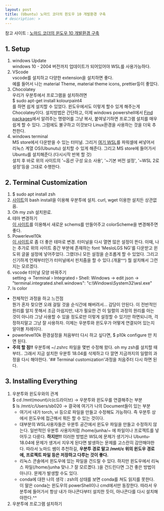 ```yaml
---
layout: post
title: (Ubuntu) 노마드 코더의 윈도우 10 개발환경 구축
# description: > 
---
```


참고 사이트 : 
[노마드 코더의 윈도우 10 개발환경 구축](https://nomadcoders.co/windows-setup-for-developers/)  
## 1. Setup
1. windows Update  
windows 10 - 2004 버전까지 업데이트가 되어있어야 WSL를 사용가능하다.   
2. VScode  
vscode를 설치하고 다양한 extension을 설치하면 좋다.   
예를 들어서 나는 material Theme, material theme icons, prettier등이 좋았다.  
3. Chocolatey  
우리가 우분투에서 프로그램을 설치하려면   
$ sudo apt-get install kolourpaint4  
를 하면 쉽게 설치할 수 있었다. 윈도우에서도 이렇게 할수 있게 해주는게 Chocolatey이다. 설치방법은 간단하고, 이제 windows powershell에서 [Find packages](https://chocolatey.org/packages)에서 알려주는 명령어를 그냥 복사, 붙여넣기하면 프로그램 설치를 매우 쉽게 할 수 있다. 그럼에도 불구하고 이것보다 Linux환경을 사용하는 것을 더욱 추천한다. 
4. windows terminal  
MS store에서 다운받을 수 있는 터미널. 그리거 [여기 WSL](https://docs.microsoft.com/ko-kr/windows/wsl/install-win10)를 파워셀에 써넣어서 리눅스 계열 OS(Ubunutu) 설치할 수 있게 해준다. 그리고 MS store에 들어가서 Ubuntu를 설치해준다.(다시시작 반복 할 것)   
설치 후 바로 위의 사이트의 '~옵션 구성 요소 사용', '~기본 버전 설정', '~WSL 2로 설정'등을 그대로 수행한다. 

## 2. Terminal Customization  
1. $ sudo apt install zsh
2. [사이트](https://github.com/ohmyzsh/ohmyzsh)의 bash install을 이용해 우분투에 설치. curl, wget 이용한 설치든 상관없음. 
3. Oh my zsh 설치완료.
4. 테마 변경하기  
[이 사이트](https://terminalsplash.com/)를 이용해서 새로운 schems를 만들어주고 colorScheme을 변경해주면 좋다. 
5. Powerlevel10k  
[이 사이트](https://github.com/romkatv/powerlevel10k)로 좀 더 좋은 테마로 변경. 터미널을 다시 열면 많은 설정이 뜬다. 이때, 나는 추가로 위의 사이트 중간 부분에 존재하는 font 'MesloLGS NG'를 다운받고 윈도위 글꼴 설정에 넣어주었다. 그랬더니 모든 설정을 순조롭게 할 수 있었다. 그리고 신기하게 언제부터인가 터미널에서 핀치줌을 할 수 있다.(개꿀^^) 뭘 설치해서 그런지는 모르겠다. 
6. vscode 터미널 모양 바꿔주기  
setting -> Terminal › Integrated › Shell: Windows -> edit json -> "terminal.integrated.shell.windows": "c:\\Windows\\System32\\wsl.exe"  
7. ls color  

- 전체적인 과정을 하고 느낀점   
뭔가 혼자 찾으면 오래 걸릴 것을 순식간에 해버려서... 감당이 안된다. 이 전반적인 원리를 알지 못해서 조금 아쉽지만, 내가 필요한 건 이 일렬의 과정의 원리를 아는 것이 아니라 그냥 사용할 수 있을 정도로만 이렇게 설정할 수 있기만 하면되니까, 걱정하지말고 그냥 잘 사용하자. 이제는 우분투와 윈도우가 어떻게 연결되어 있는지 알아볼 차례이다.   
- powerlevel10k 환경설정을 처음부터 다시 하고 싶다면, $ p10k configure 만 치면 된다.
- **주의 할 점!!** 우분투에 ~/.zshrc 파일을 몇번 수정해 왔다. oh my zsh를 설치할 때 부터.. 그래서 지금 설치한 우분투 18.04를 삭제하고 다 깔면 지금까지의 일렬의 과정을 다시 해야한다. '## Terminal customization'과정을 처음주터 다시 하면 된다. 

## 3. Installing Everything
1. 우분투와 윈도우와의 관계  
$ cd /mnt(mount)/c(c드라이브) -> 우분투와 윈도우를 연결해주는 부분    
$ ls /mnt/c/Users/sb020 -> 결국에 여기가 나의 Document들이 있는 부분   
    - 여기서 내가 torch, vi 등으로 파일을 만들고 수정해도 가능하다. 즉 우분투 상에서 윈도우에 접근해서 뭐든 할 수 있는 것이다.   
    - 대부분의 WSL사용자들은 우분투 공간에서 윈도우 파일을 만들고 수정하지 않는다. 일반적인 우분투 사용자처럼 /home/junha/~ 에 파일이나 프로젝트를 넣어두고 다룬다. **하지만!!** 이러한 방법은 WSL에 문제가 생기거나 Ubuntu-18.04에 문제가 생겨서 지우게 된다면 발생하는 문제를 고스란히 감안해야한다. 따라서 노마드 쌤이 추천하길, **우분투 경로 말고 /mnt/c 위의 윈도우 경로에, 프로젝트 파일 등은 저장하고 다루는 것이 좋다.** 
    - 리눅스 콘솔에서 윈도우에 있는 파일을 건드릴 수 있다. 하지만 윈도우에서 리눅스 파일(/home/junha 맞나..? 잘 모르곘다. )을 건드린다면 그건 좋은 방법이 아니다. 문제가 발생할 수도 있다. 
    - conda에 대한 나의 생각 : zsh의 상태를 보면 conda를 쳐도 읽지를 못한다. 이 말은 conda는 윈도우의 powerShell이나 cmd에서만 동장한다. 따라서 우분투에 들어가서 항상 내가 아나콘다부터 설치한 듯이, 아나콘다를 다시 설치해야한다.^^
2. 우분투에 프로그램 설치하기  

